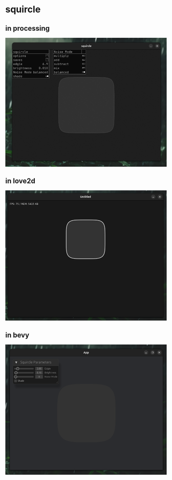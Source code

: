# squircle

## in processing
![screenshot](processing_screenshot.png)

## in love2d
![screenshot](love_screenshot.png)

## in bevy
![screenshot](bevy_screenshot.png)
